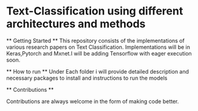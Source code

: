 # Text-Classification using different architectures and methods

** Getting Started **
This repository consists of the implementations of various research papers on Text Classification. Implementations will be in Keras,Pytorch and Mxnet.I will be adding Tensorflow with eager execution soon.

** How to run **
Under Each folder i will provide detailed description and necessary packages to install and instructions to run the models

** Contributions **

Contributions are always welcome in the form of making code better.
